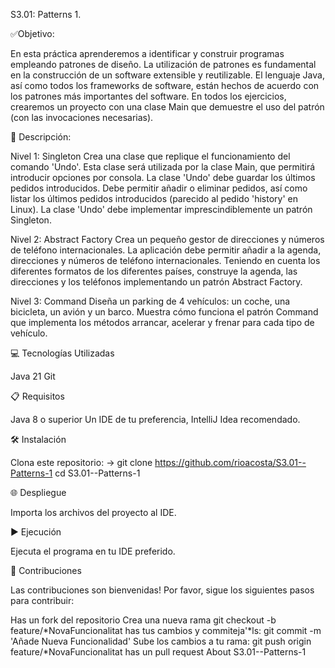 S3.01: Patterns 1.


✅Objetivo: 

En esta práctica aprenderemos a identificar y construir programas empleando patrones de diseño. La utilización de patrones es fundamental en la construcción de un software extensible y reutilizable. El lenguaje Java, así como todos los frameworks de software, están hechos de acuerdo con los patrones más importantes del software.
En todos los ejercicios, crearemos un proyecto con una clase Main que demuestre el uso del patrón (con las invocaciones necesarias).


📄 Descripción:

Nivel 1: Singleton
Crea una clase que replique el funcionamiento del comando 'Undo'. Esta clase será utilizada por la clase Main, que permitirá introducir opciones por consola.
La clase 'Undo' debe guardar los últimos pedidos introducidos. Debe permitir añadir o eliminar pedidos, así como listar los últimos pedidos introducidos (parecido al pedido 'history' en Linux).
La clase 'Undo' debe implementar imprescindiblemente un patrón Singleton.


Nivel 2: Abstract Factory
Crea un pequeño gestor de direcciones y números de teléfono internacionales.
La aplicación debe permitir añadir a la agenda, direcciones y números de teléfono internacionales. Teniendo en cuenta los diferentes formatos de los diferentes países, construye la agenda, las direcciones y los teléfonos implementando un patrón Abstract Factory.


Nivel 3: Command
Diseña un parking de 4 vehículos: un coche, una bicicleta, un avión y un barco.
Muestra cómo funciona el patrón Command que implementa los métodos arrancar, acelerar y frenar para cada tipo de vehículo.


💻 Tecnologías Utilizadas

Java 21
Git 


📋 Requisitos

Java 8 o superior
Un IDE de tu preferencia, IntelliJ Idea recomendado.


🛠️ Instalación

Clona este repositorio: -> git clone https://github.com/rioacosta/S3.01--Patterns-1
cd S3.01--Patterns-1


🌐 Despliegue

Importa los archivos del proyecto al IDE.


▶️ Ejecución

Ejecuta el programa en tu IDE preferido.


🤝 Contribuciones

Las contribuciones son bienvenidas! Por favor, sigue los siguientes pasos para contribuir:

Has un fork del repositorio Crea una nueva rama git checkout -b feature/*NovaFuncionalitat 
has tus cambios y commiteja'*ls: git commit -m 'Añade Nueva Funcionalidad' 
Sube los cambios a tu rama: git push origin feature/*NovaFuncionalitat 
has un pull request About S3.01--Patterns-1

